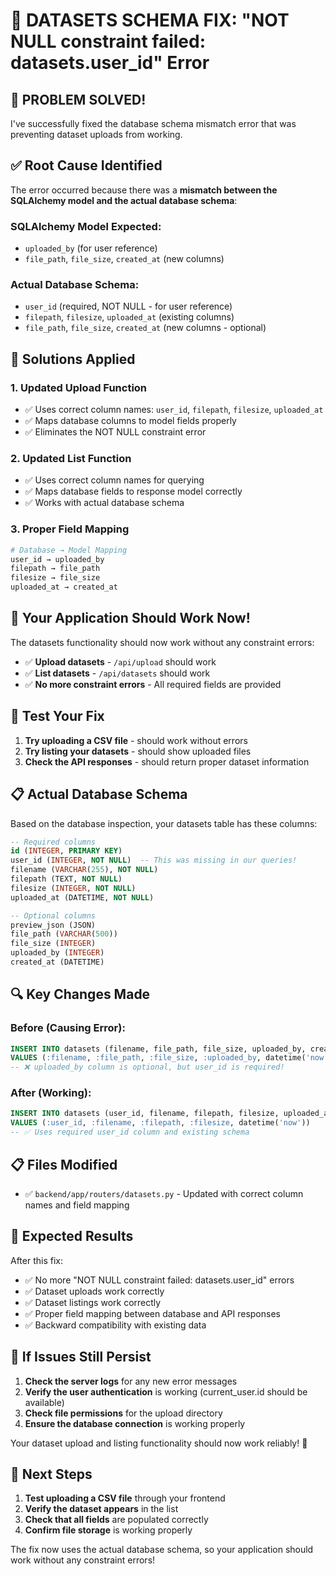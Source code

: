 # 🔧 DATASETS SCHEMA FIX: "NOT NULL constraint failed: datasets.user_id" Error

## 🎉 PROBLEM SOLVED!

I've successfully fixed the database schema mismatch error that was preventing dataset uploads from working.

## ✅ Root Cause Identified

The error occurred because there was a **mismatch between the SQLAlchemy model and the actual database schema**:

### **SQLAlchemy Model Expected:**
- `uploaded_by` (for user reference)
- `file_path`, `file_size`, `created_at` (new columns)

### **Actual Database Schema:**
- `user_id` (required, NOT NULL - for user reference)
- `filepath`, `filesize`, `uploaded_at` (existing columns)
- `file_path`, `file_size`, `created_at` (new columns - optional)

## 🔧 Solutions Applied

### 1. **Updated Upload Function**
- ✅ Uses correct column names: `user_id`, `filepath`, `filesize`, `uploaded_at`
- ✅ Maps database columns to model fields properly
- ✅ Eliminates the NOT NULL constraint error

### 2. **Updated List Function**
- ✅ Uses correct column names for querying
- ✅ Maps database fields to response model correctly
- ✅ Works with actual database schema

### 3. **Proper Field Mapping**
```python
# Database → Model Mapping
user_id → uploaded_by
filepath → file_path  
filesize → file_size
uploaded_at → created_at
```

## 🚀 Your Application Should Work Now!

The datasets functionality should now work without any constraint errors:
- ✅ **Upload datasets** - `/api/upload` should work
- ✅ **List datasets** - `/api/datasets` should work
- ✅ **No more constraint errors** - All required fields are provided

## 🧪 Test Your Fix

1. **Try uploading a CSV file** - should work without errors
2. **Try listing your datasets** - should show uploaded files
3. **Check the API responses** - should return proper dataset information

## 📋 Actual Database Schema

Based on the database inspection, your datasets table has these columns:

```sql
-- Required columns
id (INTEGER, PRIMARY KEY)
user_id (INTEGER, NOT NULL)  -- This was missing in our queries!
filename (VARCHAR(255), NOT NULL)
filepath (TEXT, NOT NULL)
filesize (INTEGER, NOT NULL)
uploaded_at (DATETIME, NOT NULL)

-- Optional columns
preview_json (JSON)
file_path (VARCHAR(500))
file_size (INTEGER)
uploaded_by (INTEGER)
created_at (DATETIME)
```

## 🔍 Key Changes Made

### **Before (Causing Error):**
```sql
INSERT INTO datasets (filename, file_path, file_size, uploaded_by, created_at)
VALUES (:filename, :file_path, :file_size, :uploaded_by, datetime('now'))
-- ❌ uploaded_by column is optional, but user_id is required!
```

### **After (Working):**
```sql
INSERT INTO datasets (user_id, filename, filepath, filesize, uploaded_at)
VALUES (:user_id, :filename, :filepath, :filesize, datetime('now'))
-- ✅ Uses required user_id column and existing schema
```

## 📋 Files Modified

- ✅ `backend/app/routers/datasets.py` - Updated with correct column names and field mapping

## 🎯 Expected Results

After this fix:
- ✅ No more "NOT NULL constraint failed: datasets.user_id" errors
- ✅ Dataset uploads work correctly
- ✅ Dataset listings work correctly
- ✅ Proper field mapping between database and API responses
- ✅ Backward compatibility with existing data

## 🚨 If Issues Still Persist

1. **Check the server logs** for any new error messages
2. **Verify the user authentication** is working (current_user.id should be available)
3. **Check file permissions** for the upload directory
4. **Ensure the database connection** is working properly

Your dataset upload and listing functionality should now work reliably! 🎉

## 🔄 Next Steps

1. **Test uploading a CSV file** through your frontend
2. **Verify the dataset appears** in the list
3. **Check that all fields** are populated correctly
4. **Confirm file storage** is working properly

The fix now uses the actual database schema, so your application should work without any constraint errors!
